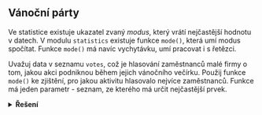 ## Vánoční párty

Ve statistice existuje ukazatel zvaný _modus_, který vrátí nejčastější hodnotu v datech. V modulu `statistics` existuje
funkce `mode()`, která umí modus spočítat. Funkce `mode()` má navíc vychytávku, umí pracovat i s řetězci.

Uvažuj data v seznamu `votes`, což je hlasování zaměstnanců malé firmy o tom, jakou akci podniknou během jejich
vánočního večírku. Použij funkce `mode()` ke zjištění, pro jakou aktivitu hlasovalo nejvíce zaměstnanců. Funkce má jeden
parametr - seznam, ze kterého má určit nejčastější prvek.

<details>
<summary><b>Řešení</b></summary>


```python
import statistics

votes = [
    "curling",
    "vánoční svařák na trzích",
    "vánoční svařák na trzích",
    "curling",
    "zážitková první pomoc",
    "curling",
    "zážitková první pomoc",
    "curling",
    "zážitková první pomoc",
]

print(f'nejčastější volbou bylo: {statistics.mode(votes)}')
```

</details>
